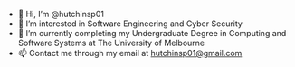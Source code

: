 - 👋 Hi, I’m @hutchinsp01
- 👀 I’m interested in Software Engineering and Cyber Security
- 🌱 I’m currently completing my Undergraduate Degree in Computing and Software Systems at The University of Melbourne
- 📫 Contact me through my email at hutchinsp01@gmail.com
